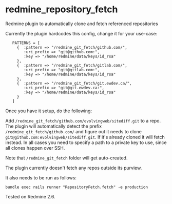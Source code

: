 redmine_repository_fetch
========================

Redmine plugin to automatically clone and fetch referenced repositories

Currently the plugin hardcodes this config, change it for your use-case:

```
   PATTERNS = [ 
     {  :pattern => "/redmine_git_fetch/github.com/",
        :uri_prefix => "git@github.com:",
        :key => "/home/redmine/data/keys/id_rsa"
     },
     {  :pattern => "/redmine_git_fetch/gitlab.com/",
        :uri_prefix => "git@gitlab.com:",
        :key => "/home/redmine/data/keys/id_rsa"
     },
     {  :pattern => "/redmine_git_fetch/git.ewdev.ca/",
        :uri_prefix => "git@git.ewdev.ca:",
        :key => "/home/redmine/data/keys/id_rsa"
     }
   ]
```

Once you have it setup, do the following:

Add `/redmine_git_fetch/github.com/evolvingweb/sitediff.git` to a repo.  The
plugin will automatically detect the prefix `/redmine_git_fetch/github.com/`
and figure out it needs to clone `git@github.com:evolvingweb/sitediff.git`.
If it's already cloned it will fetch instead. In all cases you need to specify
a path to a private key to use, since all clones happen over SSH.

Note that `/redmine_git_fetch` folder will get auto-created.

The plugin currently doesn't fetch any repos outside its purview.

It also needs to be run as follows:

```
bundle exec rails runner "RepositoryFetch.fetch" -e production
```

Tested on Redmine 2.6.
